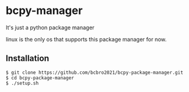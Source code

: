 # bcpy-manager
It's just a python package manager

linux is the only os that supports this package manager for now.

## Installation
```
$ git clone https://github.com/bcbro2021/bcpy-package-manager.git
$ cd bcpy-package-manager
$ ./setup.sh
```
